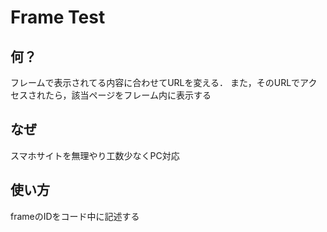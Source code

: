# Frame Test
## 何？
フレームで表示されてる内容に合わせてURLを変える．
また，そのURLでアクセスされたら，該当ページをフレーム内に表示する

## なぜ
スマホサイトを無理やり工数少なくPC対応

## 使い方
frameのIDをコード中に記述する

